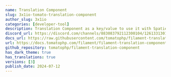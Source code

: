 ```yaml
---
name: Translation Component
slug: 3x1io-tomato-translation-component
author_slug: 3x1io
categories: [developer-tool]
description: Translation Component as a key/value to use it with Spatie Translatable FilamentPHP Plugin
discord_url: https://discord.com/channels/883083792112300104/1261331301948985365
docs_url: https://raw.githubusercontent.com/tomatophp/filament-translation-component/master/README.md
url: https://docs.tomatophp.com/filament/filament-translation-component
github_repository: tomatophp/filament-translation-component
has_dark_theme: true
has_translations: true
versions: [3]
publish_date: 2024-07-12
---
```

